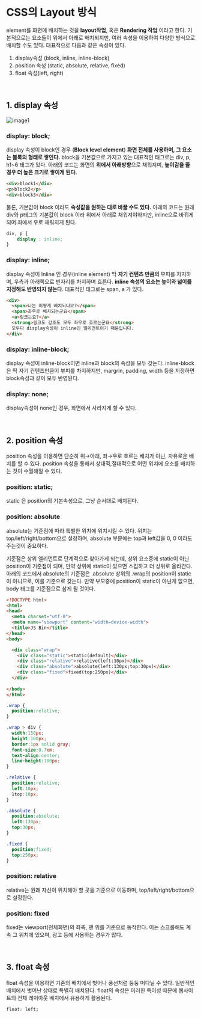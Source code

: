 # CSS의 Layout 방식

element를 화면에 배치하는 것을 **layout작업**, 혹은 **Rendering 작업** 이라고 한다. 기본적으로는 요소들이 위에서 아래로 배치되지만, 여러 속성을 이용하여 다양한 방식으로 배치할 수도 있다. 대표적으로 다음과 같은 속성이 있다.

1. display속성 (block, inline, inline-block)
2. position 속성 (static, absolute, relative, fixed)
3. float 속성(left, right)

</br>

## 1. display 속성
![image1](https://user-images.githubusercontent.com/68391767/104291330-bf217780-54fe-11eb-9e1c-d5e9fac4b35e.png)

### display: block;

display 속성이 block인 경우 (**Block level element**) **화면 전체를 사용하며, 그 요소는 블록의 형태로 쌓인다.** block을 기본값으로 가지고 있는 대표적인 태그로는 div, p, h1~6 태그가 있다. 아래의 코드는 화면의 **위에서 아래방향**으로 채워지며, **높이감을 줄 경우 더 높은 크기로 쌓이게 된다.**

```html
<div>block1</div>
<p>block2</p>
<div>block3</div>
```

물론, 기본값이 block 이라도 **속성값을 원하는 대로 바꿀 수도 있다.** 아래의 코드는 원래 div와 p태그의 기본값이 block 이라 위에서 아래로 채워져야하지만, inline으로 바뀌게 되어 좌에서 우로 채워지게 된다.

```css
div, p {
	display : inline;
}
```

### display: inline;

display 속성이 Inline 인 경우(inline element) 딱 **자기 컨텐츠 만큼의** 부피를 차지하며, 우측과 아래쪽으로 빈자리를 차지하며 흐른다. **inline 속성의 요소는 높이와 넓이를 지정해도 반영되지 않는다**. 대표적인 태그로는 span, a 가 있다.

```html
<div>
  <span>나는 어떻게 배치되나요?</span>
  <span>좌우로 배치되는군요</span>
  <a>링크는요?</a>
  <strong>링크도 강조도 모두 좌우로 흐르는군요</strong>
  모두다 display속성이 inline인 엘리먼트이기 때문입니다.
</div>
```

### display: inline-block;

display 속성이 inline-block이면 inline과 block의 속성을 모두 갖는다. inline-block은 딱 자기 컨텐츠만큼이 부피를 차지하지만, margrin, padding, width 등을 지정하면 block속성과 같이 모두 반영된다.

### display: none;

display속성이 none인 경우, 화면에서 사라지게 할 수 있다.

</br>

## 2. position 속성

position 속성을 이용하면 단순히 위→아래, 좌→우로 흐르는 배치가 아닌, 자유로운 배치를 할 수 있다. position 속성을 통해서 상대적,절대적으로 어떤 위치에 요소를 배치하는 것이 수월해질 수 있다. 

### position: static;

static 은 position의 기본속성으로, 그냥 순서대로 배치된다.

### position: absolute

absolute는 기준점에 따라 특별한 위치에 위치시킬 수 있다. 위치는 top/left/right/bottom으로 설정하며, absolute 부분에는 top과 left값을 0, 0 이라도 주는것이 중요하다.

 기준점은 상위 엘리먼트로 단계적으로 찾아가게 되는데, 상위 요소중에 static이 아닌 position이 기준점이 되며, 만약 상위에 static이 있으면 스킵하고 더 상위로 올라간다. 아래의 코드에서 absolute의 기준점은 .absolute 상위의 .wrap의 position이 static이 아니므로, 이를 기준으로 갖는다. 만약 부모중에 position이 static이 아닌게 없으면, body 태그를 기준점으로 삼게 될 것이다.

```html
<!DOCTYPE html>
<html>
<head>
  <meta charset="utf-8">
  <meta name="viewport" content="width=device-width">
  <title>JS Bin</title>
</head>
<body>

  <div class="wrap">
    <div class="static">static(default)</div>
    <div class="relative">relative(left:10px)</div>
    <div class="absolute">absolute(left:130px;top:30px)</div>
    <div class="fixed">fixed(top:250px)</div>
  </div>
  
</body>
</html>
```

```css
.wrap {
  position:relative;
}

.wrap > div {
  width:150px;
  height:100px;
  border:1px solid gray;
  font-size:0.7em;
  text-align:center;
  line-height:100px;
}

.relative {
  position:relative;
  left:10px;
  1top:10px;
}

.absolute {
  position:absolute;
  left:130px;
  top:30px;
}

.fixed {
  position:fixed;
  top:250px;
}
```

### position: relative

relative는 원래 자신이 위치해야 할 곳을 기준으로 이동하며, top/left/right/bottom으로 설정한다.

### position: fixed

fixed는 viewport(전체화면)의 좌측, 맨 위를 기준으로 동작한다. 이는 스크롤해도 계속 그 위치에 있으며, 광고 등에 사용하는 경우가 많다.
  
  
</br>

## 3. float 속성

float 속성을 이용하면 기존의 배치에서 벗어나 풍선처럼 둥둥 떠다닐 수 있다. 일반적인 배치에서 벗어난 상태로 특별히 배치된다. float의 속성은 이러한 특이성 때문에 웹사이트의 전체 레이아웃 배치에서 유용하게 활용된다.

```css
float: left;
```
